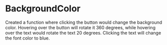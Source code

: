 # BackgroundColor

Created a function where clicking the button would change the background color. Hovering over the button will rotate it 360 degrees, while hovering over the text would rotate the text 20 degrees.
Clicking the text will change the font color to blue.

